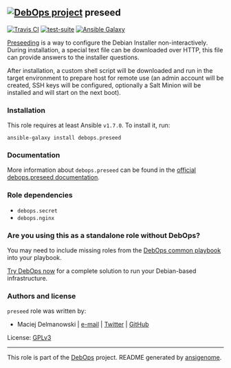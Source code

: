 ## [![DebOps project](http://debops.org/images/debops-small.png)](http://debops.org) preseed

[![Travis CI](http://img.shields.io/travis/debops/ansible-preseed.svg?style=flat)](http://travis-ci.org/debops/ansible-preseed) [![test-suite](http://img.shields.io/badge/test--suite-ansible--preseed-blue.svg?style=flat)](https://github.com/debops/test-suite/tree/master/ansible-preseed/)  [![Ansible Galaxy](http://img.shields.io/badge/galaxy-debops.preseed-660198.svg?style=flat)](https://galaxy.ansible.com/list#/roles/3388)

[Preseeding](https://wiki.debian.org/DebianInstaller/Preseed) is a way to
configure the Debian Installer non-interactively. During installation,
a special text file can be downloaded over HTTP, this file can provide
answers to the installer questions.

After installation, a custom shell script will be downloaded and run in the
target environment to prepare host for remote use (an admin account will be
created, SSH keys will be configured, optionally a Salt Minion will be
installed and will start on the next boot).

### Installation

This role requires at least Ansible `v1.7.0`. To install it, run:

    ansible-galaxy install debops.preseed

### Documentation

More information about `debops.preseed` can be found in the
[official debops.preseed documentation](http://docs.debops.org/en/latest/ansible/roles/ansible-preseed/docs/).


### Role dependencies

- `debops.secret`
- `debops.nginx`

### Are you using this as a standalone role without DebOps?

You may need to include missing roles from the [DebOps common
playbook](https://github.com/debops/debops-playbooks/blob/master/playbooks/common.yml)
into your playbook.

[Try DebOps now](https://github.com/debops/debops) for a complete solution to run your Debian-based infrastructure.





### Authors and license

`preseed` role was written by:
- Maciej Delmanowski | [e-mail](mailto:drybjed@gmail.com) | [Twitter](https://twitter.com/drybjed) | [GitHub](https://github.com/drybjed)

License: [GPLv3](https://tldrlegal.com/license/gnu-general-public-license-v3-%28gpl-3%29)

***

This role is part of the [DebOps](http://debops.org/) project. README generated by [ansigenome](https://github.com/nickjj/ansigenome/).
